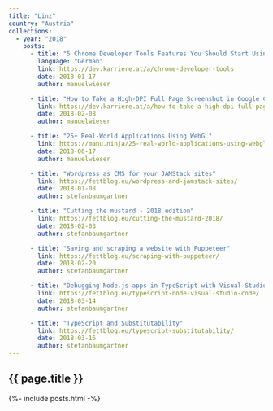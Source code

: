 ```yaml
---
title: "Linz"
country: "Austria"
collections:
  - year: "2018"
    posts:
      - title: "5 Chrome Developer Tools Features You Should Start Using Today"
        language: "German"
        link: https://dev.karriere.at/a/chrome-developer-tools
        date: 2018-01-17
        author: manuelwieser

      - title: "How to Take a High-DPI Full Page Screenshot in Google Chrome"
        link: https://dev.karriere.at/a/how-to-take-a-high-dpi-full-page-screenshot-in-google-chrome
        date: 2018-02-08
        author: manuelwieser

      - title: "25+ Real-World Applications Using WebGL"
        link: https://manu.ninja/25-real-world-applications-using-webgl
        date: 2018-06-17
        author: manuelwieser

      - title: "Wordpress as CMS for your JAMStack sites"
        link: https://fettblog.eu/wordpress-and-jamstack-sites/
        date: 2018-01-08
        author: stefanbaumgartner

      - title: "Cutting the mustard - 2018 edition"
        link: https://fettblog.eu/cutting-the-mustard-2018/
        date: 2018-02-03
        author: stefanbaumgartner

      - title: "Saving and scraping a website with Puppeteer"
        link: https://fettblog.eu/scraping-with-puppeteer/
        date: 2018-02-20
        author: stefanbaumgartner

      - title: "Debugging Node.js apps in TypeScript with Visual Studio Code"
        link: https://fettblog.eu/typescript-node-visual-studio-code/
        date: 2018-03-14
        author: stefanbaumgartner

      - title: "TypeScript and Substitutability"
        link: https://fettblog.eu/typescript-substitutability/
        date: 2018-03-16
        author: stefanbaumgartner
---
```


## {{ page.title }}

{%- include posts.html -%}

